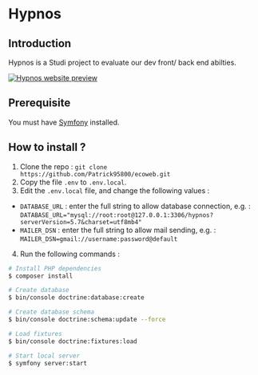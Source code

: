 # Hypnos

## Introduction

Hypnos is a Studi project to evaluate our dev front/ back end abilties.

[![Hypnos website preview](https://dummyimage.com/600x400/144778/fff.png&text=EcoIT)](https://patrick-hypnos.herokuapp.com/)


## Prerequisite

You must have <a href="https://symfony.com/download" rel="nofollow"> Symfony</a> installed.

## How to install ?

1) Clone the repo : `git clone https://github.com/Patrick95800/ecoweb.git`
2) Copy the file `.env` to `.env.local`.
3) Edit the `.env.local` file, and change the following values : 

- `DATABASE_URL` : enter the full string to allow database connection, e.g. : `DATABASE_URL="mysql://root:root@127.0.0.1:3306/hypnos?serverVersion=5.7&charset=utf8mb4"`
- `MAILER_DSN` : enter the full string to allow mail sending, e.g. : `MAILER_DSN=gmail://username:password@default`

4) Run the following commands : 

```bash
# Install PHP dependencies
$ composer install

# Create database
$ bin/console doctrine:database:create

# Create database schema
$ bin/console doctrine:schema:update --force

# Load fixtures
$ bin/console doctrine:fixtures:load

# Start local server
$ symfony server:start
```